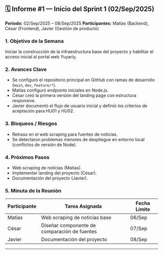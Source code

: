 
## 🗓 **Informe #1 — Inicio del Sprint 1 (02/Sep/2025)**

**Periodo:** 02/Sep/2025 – 08/Sep/2025
**Participantes:** Matías (Backend), César (Frontend), Javier (Gestión de producto)

### 1. Objetivo de la Semana

Iniciar la construcción de la infraestructura base del proyecto y habilitar el acceso inicial al portal web Yuyariy.

### 2. Avances Clave

* Se configuró el repositorio principal en GitHub con ramas de desarrollo (`main`, `dev`, `feature/*`).
* Matías configuró endpoints iniciales en Node.js.
* César creó la primera versión del landing page con estructura responsive.
* Javier documentó el flujo de usuario inicial y definió los criterios de aceptación para HU01 y HU02.

### 3. Bloqueos / Riesgos

* Retraso en el web scraping para fuentes de noticias.
* Se detectaron problemas menores de despliegue en entorno local (conflictos de versión de Node).

### 4. Próximos Pasos

* Web scraping de noticias (Matías).
* Implementar landing del proyecto (César).
* Documentación del proyecto (Javier).

### 5. Minuta de la Reunión

| Participante | Tarea Asignada                               | Fecha Límite |
| ------------ | -------------------------------------------- | ------------ |
| Matías       | Web scraping de noticias base           | 06/Sep       |
| César        | Diseñar componente de comparación de fuentes | 07/Sep       |
| Javier       | Documentación del proyecto             | 08/Sep       |

---
